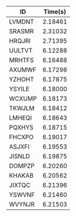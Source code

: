|ID|Time(s)|
|-|-|
|LVMDNT|2.18461|
|SRASMR|2.31032|
|HRQJRI|2.71395|
|UULTVT|6.12288|
|MRHTFS|6.16488|
|AXUMWF|6.17298|
|YZHOHT|6.17875|
|YSYILE|6.18000|
|WCXUMP|6.18173|
|TKWJLM|6.18412|
|LMHEQI|6.18643|
|PQXHYS|6.18715|
|FHCXPO|6.19017|
|ASJXFI|6.19553|
|JISNLD|6.19875|
|DOMPZP|6.20260|
|KHAKAB|6.20562|
|JIXTQC|6.21396|
|YSWVNF|6.21460|
|WVYNJR|6.21503|

